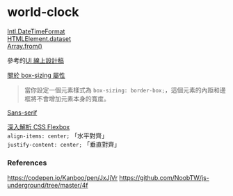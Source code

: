 # world-clock


[Intl.DateTimeFormat](https://developer.mozilla.org/zh-CN/docs/Web/JavaScript/Reference/Global_Objects/DateTimeFormat)    
[HTMLElement.dataset](https://developer.mozilla.org/zh-TW/docs/Web/API/HTMLElement/dataset)  
[Array.from()](https://developer.mozilla.org/zh-TW/docs/Web/JavaScript/Reference/Global_Objects/Array/from)  

參考的[UI 線上設計稿](https://xd.adobe.com/spec/6f0eb277-9976-489c-5668-95757eccfa55-193f/screen/e900dd75-7b6c-4a48-bbd6-789c4e100856/007-world-clock/)  

[關於 box-sizing 屬性](http://zh-tw.learnlayout.com/box-sizing.html)
> 當你設定一個元素樣式為 `box-sizing: border-box;`，這個元素的內距和邊框將不會增加元素本身的寬度。

[Sans-serif](https://en.wikipedia.org/wiki/Sans-serif)  


[深入解析 CSS Flexbox](https://www.oxxostudio.tw/articles/201501/css-flexbox.html)  
`align-items: center;` 「水平對齊」  
`justify-content: center;` 「垂直對齊」  

### References

https://codepen.io/Kanboo/pen/JxJjVr
https://github.com/NoobTW/js-underground/tree/master/4f


